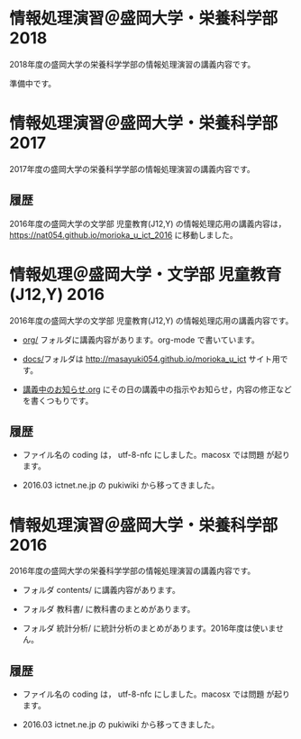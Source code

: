 # 情報処理演習＠盛岡大学・栄養科学部 2018

2018年度の盛岡大学の栄養科学学部の情報処理演習の講義内容です。

準備中です。



# 情報処理演習＠盛岡大学・栄養科学部 2017

2017年度の盛岡大学の栄養科学学部の情報処理演習の講義内容です。


## 履歴
2016年度の盛岡大学の文学部 児童教育(J12,Y) の情報処理応用の講義内容は，
https://nat054.github.io/morioka_u_ict_2016 に移動しました。


# 情報処理＠盛岡大学・文学部 児童教育(J12,Y) 2016
2016年度の盛岡大学の文学部 児童教育(J12,Y) の情報処理応用の講義内容です。

- [org/](./org/) フォルダに講義内容があります。org-mode で書いています。

- [docs/](./docs/)フォルダは http://masayuki054.github.io/morioka_u_ict サイト用です。

- [講義中のお知らせ.org](講義中のお知らせ.org) にその日の講義中の指示やお知らせ，内容の修正などを書くつもりです。
  

## 履歴

- ファイル名の coding は， utf-8-nfc にしました。macosx では問題
  が起ります。

- 2016.03 ictnet.ne.jp の pukiwiki から移ってきました。



# 情報処理演習＠盛岡大学・栄養科学部 2016

2016年度の盛岡大学の栄養科学学部の情報処理演習の講義内容です。



- フォルダ contents/ に講義内容があります。

- フォルダ 教科書/ に教科書のまとめがあります。

- フォルダ 統計分析/ に統計分析のまとめがあります。2016年度は使いませ
  ん。
  

## 履歴

- ファイル名の coding は， utf-8-nfc にしました。macosx では問題
  が起ります。

- 2016.03 ictnet.ne.jp の pukiwiki から移ってきました。





